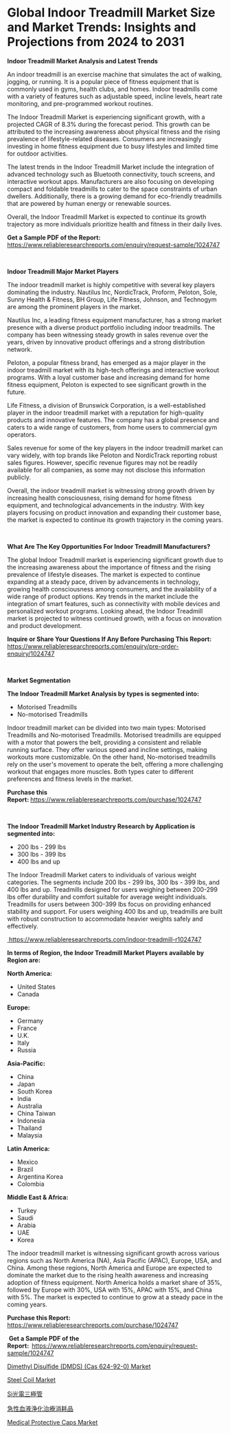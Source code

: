 <p><h1>Global Indoor Treadmill Market Size and Market Trends: Insights and Projections from 2024 to 2031</h1></p><p><strong>Indoor Treadmill Market Analysis and Latest Trends</strong></p>
<p><p>An indoor treadmill is an exercise machine that simulates the act of walking, jogging, or running. It is a popular piece of fitness equipment that is commonly used in gyms, health clubs, and homes. Indoor treadmills come with a variety of features such as adjustable speed, incline levels, heart rate monitoring, and pre-programmed workout routines.</p><p>The Indoor Treadmill Market is experiencing significant growth, with a projected CAGR of 8.3% during the forecast period. This growth can be attributed to the increasing awareness about physical fitness and the rising prevalence of lifestyle-related diseases. Consumers are increasingly investing in home fitness equipment due to busy lifestyles and limited time for outdoor activities.</p><p>The latest trends in the Indoor Treadmill Market include the integration of advanced technology such as Bluetooth connectivity, touch screens, and interactive workout apps. Manufacturers are also focusing on developing compact and foldable treadmills to cater to the space constraints of urban dwellers. Additionally, there is a growing demand for eco-friendly treadmills that are powered by human energy or renewable sources.</p><p>Overall, the Indoor Treadmill Market is expected to continue its growth trajectory as more individuals prioritize health and fitness in their daily lives.</p></p>
<p><strong>Get a Sample PDF of the Report:&nbsp;</strong> <a href="https://www.reliableresearchreports.com/enquiry/request-sample/1024747">https://www.reliableresearchreports.com/enquiry/request-sample/1024747</a></p>
<p>&nbsp;</p>
<p><strong>Indoor Treadmill Major Market Players</strong></p>
<p><p>The indoor treadmill market is highly competitive with several key players dominating the industry. Nautilus Inc, NordicTrack, Proform, Peloton, Sole, Sunny Health & Fitness, BH Group, Life Fitness, Johnson, and Technogym are among the prominent players in the market.</p><p>Nautilus Inc, a leading fitness equipment manufacturer, has a strong market presence with a diverse product portfolio including indoor treadmills. The company has been witnessing steady growth in sales revenue over the years, driven by innovative product offerings and a strong distribution network.</p><p>Peloton, a popular fitness brand, has emerged as a major player in the indoor treadmill market with its high-tech offerings and interactive workout programs. With a loyal customer base and increasing demand for home fitness equipment, Peloton is expected to see significant growth in the future.</p><p>Life Fitness, a division of Brunswick Corporation, is a well-established player in the indoor treadmill market with a reputation for high-quality products and innovative features. The company has a global presence and caters to a wide range of customers, from home users to commercial gym operators.</p><p>Sales revenue for some of the key players in the indoor treadmill market can vary widely, with top brands like Peloton and NordicTrack reporting robust sales figures. However, specific revenue figures may not be readily available for all companies, as some may not disclose this information publicly.</p><p>Overall, the indoor treadmill market is witnessing strong growth driven by increasing health consciousness, rising demand for home fitness equipment, and technological advancements in the industry. With key players focusing on product innovation and expanding their customer base, the market is expected to continue its growth trajectory in the coming years.</p></p>
<p>&nbsp;</p>
<p><strong>What Are The Key Opportunities For Indoor Treadmill Manufacturers?</strong></p>
<p><p>The global Indoor Treadmill market is experiencing significant growth due to the increasing awareness about the importance of fitness and the rising prevalence of lifestyle diseases. The market is expected to continue expanding at a steady pace, driven by advancements in technology, growing health consciousness among consumers, and the availability of a wide range of product options. Key trends in the market include the integration of smart features, such as connectivity with mobile devices and personalized workout programs. Looking ahead, the Indoor Treadmill market is projected to witness continued growth, with a focus on innovation and product development.</p></p>
<p><strong>Inquire or Share Your Questions If Any Before Purchasing This Report:</strong> <a href="https://www.reliableresearchreports.com/enquiry/pre-order-enquiry/1024747">https://www.reliableresearchreports.com/enquiry/pre-order-enquiry/1024747</a></p>
<p>&nbsp;</p>
<p><strong>Market Segmentation</strong></p>
<p><strong>The Indoor Treadmill Market Analysis by types is segmented into:</strong></p>
<p><ul><li>Motorised Treadmills</li><li>No-motorised Treadmills</li></ul></p>
<p><p>Indoor treadmill market can be divided into two main types: Motorised Treadmills and No-motorised Treadmills. Motorised treadmills are equipped with a motor that powers the belt, providing a consistent and reliable running surface. They offer various speed and incline settings, making workouts more customizable. On the other hand, No-motorised treadmills rely on the user's movement to operate the belt, offering a more challenging workout that engages more muscles. Both types cater to different preferences and fitness levels in the market.</p></p>
<p><strong>Purchase this Report:&nbsp;</strong><a href="https://www.reliableresearchreports.com/purchase/1024747">https://www.reliableresearchreports.com/purchase/1024747</a></p>
<p>&nbsp;</p>
<p><strong>The Indoor Treadmill Market Industry Research by Application is segmented into:</strong></p>
<p><ul><li>200 lbs - 299 lbs</li><li>300 lbs - 399 lbs</li><li>400 lbs and up</li></ul></p>
<p><p>The Indoor Treadmill Market caters to individuals of various weight categories. The segments include 200 lbs - 299 lbs, 300 lbs - 399 lbs, and 400 lbs and up. Treadmills designed for users weighing between 200-299 lbs offer durability and comfort suitable for average weight individuals. Treadmills for users between 300-399 lbs focus on providing enhanced stability and support. For users weighing 400 lbs and up, treadmills are built with robust construction to accommodate heavier weights safely and effectively.</p></p>
<p><a href="https://www.reliableresearchreports.com/indoor-treadmill-r1024747">&nbsp;https://www.reliableresearchreports.com/indoor-treadmill-r1024747</a></p>
<p><strong>In terms of Region, the Indoor Treadmill Market Players available by Region are:</strong></p>
<p>
    <p> <strong> North America: </strong>
        <ul>
            <li>United States</li>
            <li>Canada</li>
        </ul>
        </p> 
    <p> <strong> Europe: </strong>
        <ul>
            <li>Germany</li>
            <li>France</li>
            <li>U.K.</li>
            <li>Italy</li>
            <li>Russia</li>
        </ul>
        </p> 
    <p> <strong> Asia-Pacific: </strong>
        <ul>
            <li>China</li>
            <li>Japan</li>
            <li>South Korea</li>
            <li>India</li>
            <li>Australia</li>
            <li>China Taiwan</li>
            <li>Indonesia</li>
            <li>Thailand</li>
            <li>Malaysia</li>
        </ul>
        </p> 
    <p> <strong> Latin America: </strong>
        <ul>
            <li>Mexico</li>
            <li>Brazil</li>
            <li>Argentina Korea</li>
            <li>Colombia</li>
        </ul>
        </p> 
    <p> <strong> Middle East & Africa: </strong>
        <ul>
            <li>Turkey</li>
            <li>Saudi</li>
            <li>Arabia</li>
            <li>UAE</li>
            <li>Korea</li>
        </ul>
    </p>
    </p>
<p><p>The indoor treadmill market is witnessing significant growth across various regions such as North America (NA), Asia Pacific (APAC), Europe, USA, and China. Among these regions, North America and Europe are expected to dominate the market due to the rising health awareness and increasing adoption of fitness equipment. North America holds a market share of 35%, followed by Europe with 30%, USA with 15%, APAC with 15%, and China with 5%. The market is expected to continue to grow at a steady pace in the coming years.</p></p>
<p><strong>Purchase this Report: </strong><a href="https://www.reliableresearchreports.com/purchase/1024747">https://www.reliableresearchreports.com/purchase/1024747</a></p>
<p>&nbsp;<strong>Get a Sample PDF of the Report:&nbsp;&nbsp;</strong><a href="https://www.reliableresearchreports.com/enquiry/request-sample/1024747">https://www.reliableresearchreports.com/enquiry/request-sample/1024747</a></p>
<p><strong></strong></p>
<p><p><a href="https://www.linkedin.com/pulse/dimethyl-disulfide-dmds-cas-624-92-0-market-global-share-zbqfe">Dimethyl Disulfide (DMDS) (Cas 624-92-0) Market</a></p><p><a href="https://www.linkedin.com/pulse/comprehensive-analysis-global-steel-coil-market-growth-trends-ltz5e">Steel Coil Market</a></p><p><a href="https://github.com/TysonKub/Market-Research-Report-List-1/blob/main/6569364172595.md">Si光電三極管</a></p><p><a href="https://github.com/RaeJenkins1952/Market-Research-Report-List-2/blob/main/1965563172594.md">急性血液浄化治療消耗品</a></p><p><a href="https://github.com/setiawananhar13/Market-Research-Report-List-1/blob/main/medical-protective-caps-market.md">Medical Protective Caps Market</a></p></p>
